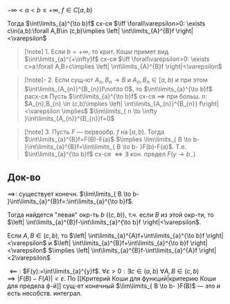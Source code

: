$-\infty<a<b\leq +\infty$, $f \in C[a,b)$

Тогда $\int\limits_{a}^{\to b}f$ сх-ся $\iff \forall\varepsilon>0: \exists c\in(a,b):\forall A,B\in (c,b)\implies \left| \int\limits_{A}^{B}f \right|<\varepsilon$

>[!note] 1. Если $b=+\infty$, то крит. Коши примет вид $\int\limits_{a}^{+\infty}f$ сх-ся $\iff \forall\varepsilon>0: \exists c>a:\forall A,B>c\implies \left| \int\limits_{A}^{B}f \right|<\varepsilon$

>[!note]- 2. Если сущ-ют $A_{n}, B_{n}\to B$ и $A_{n}, B_{n}\in [a,b)$ и при этом $\int\limits_{A_{n}}^{B_{n}}f\not\to 0$, то $\int\limits_{a}^{\to b}f$ расх-ся
> Пусть $\int\limits_{a}^{\to b}f$ сх-ся $\implies$ при больш. $n:$ $A_{n},B_{n} \in (c,b)\implies \left| \int\limits_{A_{n}}^{B_{n}} f\right|<\varepsilon \implies$ $\lim\limits_{ n \to \infty }\int\limits_{A_{n}}^{B_{n}}f=0$

>[!note] 3. Пусть $F$ — первообр. $f$ на $[a,b)$. Тогда $\int\limits_{a}^{B}f=F(B)-F(a)$ $\implies \lim\limits_{ B \to b- }\int\limits_{a}^{B}f=\lim\limits_{ B \to b- }F(b)-F(a)$. Т.е. $\int\limits_{a}^{\to b}f$ сх-ся $\iff \exists$ кон. предел $F(y\to b_{-})$
## Док-во

$\implies$: существует конечн. $\lim\limits_{ B \to b- }\int\limits_{a}^{B}f=:\int\limits_{a}^{\to b}f$. 

Тогда найдется "левая" окр-ть $b$ ($(c,b)$), т.ч. если $B$ из этой окр-ти, то $\left| \int\limits_{a}^{B}f-\int\limits_{a}^{\to b}f \right|<\varepsilon$. 

Если $A, B \in (c, b),$ то $\left| \int\limits_{a}^{A}f+\int\limits_{a}^{\to b}f \right|<\varepsilon$ и $\left| \int\limits_{a}^{B}f+\int\limits_{a}^{\to b}f \right|<\varepsilon$ $\implies \left| \int\limits_{a}^{B}f-\int\limits_{a}^{A}f \right|<2\varepsilon$

$\impliedby:$ $F(y):=\int\limits_{a}^{y}f$. $\forall \varepsilon>0: \exists c \in (a,b)\ \forall A,B \in (c,b)$ $\implies |F(B)-F(A)|<\varepsilon$. По [[Критерий Коши для функций|критерию Коши для предела ф-й]] сущ-ет конечный $\lim\limits_{ B \to b- }F(B)$ — это и есть несобств. интеграл.